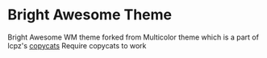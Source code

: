 # Bright Awesome Theme
Bright Awesome WM theme forked from Multicolor theme which is a part of lcpz's [copycats](https://github.com/lcpz/awesome-copycats)
Require copycats to work
